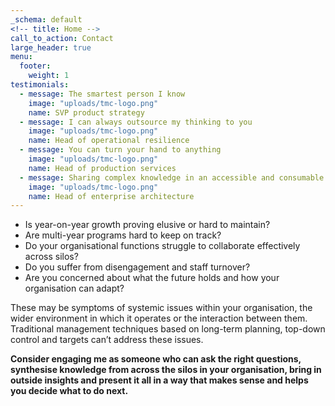 ```yaml
---
_schema: default
<!-- title: Home -->
call_to_action: Contact
large_header: true
menu:
  footer:
    weight: 1
testimonials:
  - message: The smartest person I know
    image: "uploads/tmc-logo.png"
    name: SVP product strategy
  - message: I can always outsource my thinking to you
    image: "uploads/tmc-logo.png"
    name: Head of operational resilience
  - message: You can turn your hand to anything
    image: "uploads/tmc-logo.png"
    name: Head of production services
  - message: Sharing complex knowledge in an accessible and consumable way
    image: "uploads/tmc-logo.png"
    name: Head of enterprise architecture
---
```


* Is year-on-year growth proving elusive or hard to maintain?
* Are multi-year programs hard to keep on track?
* Do your organisational functions struggle to collaborate effectively across silos?
* Do you suffer from disengagement and staff turnover?
* Are you concerned about what the future holds and how your organisation can adapt?

These may be symptoms of systemic issues within your organisation, the wider environment in which it operates or the interaction between them. Traditional management techniques based on long-term planning, top-down control and targets can’t address these issues.

**Consider engaging me as someone who can ask the right questions, synthesise knowledge from across the silos in your organisation, bring in outside insights and present it all in a way that makes sense and helps you decide what to do next.**


